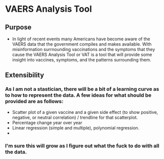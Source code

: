 # VAERS Analysis Tool 
## Purpose
  - In light of recent events many Americans have become aware of the VAERS data that the government compiles and makes available. With misinformation surrnounding vaccinations and the symptoms that they cause the VAERS Analysis Tool or VAT is a tool that will provide some insight into vaccines, symptoms, and the patterns surrounding them.

## Extensibility
  ### As I am not a stastician, there will be a bit of a learning curve as to how to represent the data. A few ideas for what should be provided are as follows:
  - Scatter plot of a given vaccine and a given side effect (to show positive, negative, or neutral correlation) / trendline for that scatterplot.
  -  Percentage change year over year 
  -  Linear regression (simple and multiple), polynomial regression.
  -  
  ### I'm sure this will grow as I figure out what the fuck to do with all the data. 
